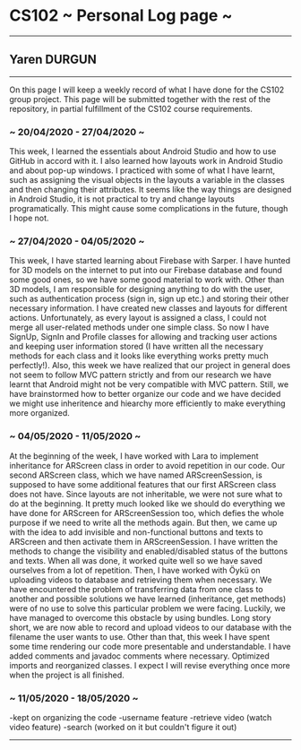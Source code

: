 # CS102 ~ Personal Log page ~
****
## Yaren DURGUN
****

On this page I will keep a weekly record of what I have done for the CS102 group project. This page will be submitted together with the rest of the repository, in partial fulfillment of the CS102 course requirements.

### ~ 20/04/2020 - 27/04/2020 ~
This week, I learned the essentials about Android Studio and how to use GitHub in accord with it. I also learned how layouts work in Android Studio and about pop-up windows. I practiced with some of what I have learnt, such as assigning the visual objects in the layouts a variable in the classes and then changing their attributes. It seems like the way things are designed in Android Studio, it is not practical to try and change layouts programatically. This might cause some complications in the future, though I hope not.

### ~ 27/04/2020 - 04/05/2020 ~
This week, I have started learning about Firebase with Sarper. I have hunted for 3D models on the internet to put into our Firebase database and found some good ones, so we have some good material to work with. Other than 3D models, I am responsible for designing anything to do with the user, such as authentication process (sign in, sign up etc.) and storing their other necessary information. I have created new classes and layouts for different actions. Unfortunately, as every layout is assigned a class, I could not merge all user-related methods under one simple class. So now I have SignUp, SignIn and Profile classes for allowing and tracking user actions and keeping user information stored (I have written all the necessary methods for each class and it looks like everything works pretty much perfectly!). Also, this week we have realized that our project in general does not seem to follow MVC pattern strictly and from our research we have learnt that Android might not be very compatible with MVC pattern. Still, we have brainstormed how to better organize our code and we have decided we might use inheritence and hiearchy more efficiently to make everything more organized.

### ~ 04/05/2020 - 11/05/2020 ~
At the beginning of the week, I have worked with Lara to implement inheritance for ARScreen class in order to avoid repetition in our code. Our second ARScreen class, which we have named ARScreenSession, is supposed to have some additional features that our first ARScreen class does not have. Since layouts are not inheritable, we were not sure what to do at the beginning. It pretty much looked like we should do everything we have done for ARScreen for ARScreenSession too, which defies the whole purpose if we need to write all the methods again. But then, we came up with the idea to add invisible and non-functional buttons and texts to ARScreen and then activate them in ARScreenSession. I have written the methods to change the visibility and enabled/disabled status of the buttons and texts. When all was done, it worked quite well so we have saved ourselves from a lot of repetition. Then, I have worked with Öykü on uploading videos to database and retrieving them when necessary. We have encountered the problem of transferring data from one class to another and possible solutions we have learned (inheritance, get methods) were of no use to solve this particular problem we were facing. Luckily, we have managed to overcome this obstacle by using bundles. Long story short, we are now able to record and upload videos to our database with the filename the user wants to use. Other than that, this week I have spent some time rendering our code more presentable and understandable. I have added comments and javadoc comments where necessary. Optimized imports and reorganized classes. I expect I will revise everything once more when the project is all finished.

### ~ 11/05/2020 - 18/05/2020 ~
-kept on organizing the code
-username feature
-retrieve video (watch video feature)
-search (worked on it but couldn't figure it out)

****
